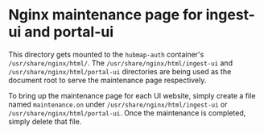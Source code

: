# Nginx maintenance page for ingest-ui and portal-ui

This directory gets mounted to the `hubmap-auth` container's `/usr/share/nginx/html/`. The `/usr/share/nginx/html/ingest-ui` and `/usr/share/nginx/html/portal-ui` directories are being used as the document root to serve the maintenance page respectively.

To bring up the maintenance page for each UI website, simply create a file named `maintenance.on` under `/usr/share/nginx/html/ingest-ui` or `/usr/share/nginx/html/portal-ui`. Once the maintenance is completed, simply delete that file.

